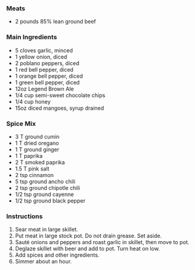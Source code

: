 ### Meats

- 2 pounds 85% lean ground beef

### Main Ingredients

- 5 cloves garlic, minced
- 1 yellow onion, diced
- 2 poblano peppers, diced
- 1 red bell pepper, diced
- 1 orange bell pepper, diced
- 1 green bell pepper, diced
- 12oz Legend Brown Ale
- 1/4 cup semi-sweet chocolate chips
- 1/4 cup honey
- 15oz diced mangoes, syrup drained

### Spice Mix

- 3 T ground cumin
- 1 T dried oregano
- 1 T ground ginger
- 1 T paprika
- 2 T smoked paprika
- 1.5 T pink salt
- 2 tsp cinnamon
- 5 tsp ground ancho chili
- 2 tsp ground chipotle chili
- 1/2 tsp ground cayenne
- 1/2 tsp ground black pepper

### Instructions

1. Sear meat in large skillet.
2. Put meat in large stock pot. Do not drain grease. Set aside.
3. Sauté onions and peppers and roast garlic in skillet, then move to pot.
4. Deglaze skillet with beer and add to pot. Turn heat on low.
5. Add spices and other ingredients.
6. Simmer about an hour.
